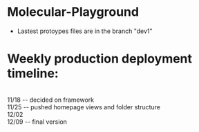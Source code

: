 # Molecular-Playground

- Lastest protoypes files are in the branch "dev1"

# Weekly production deployment timeline:
<br>11/18 -- decided on framework
<br>11/25 -- pushed homepage views and folder structure
<br>12/02
<br>12/09 -- final version

